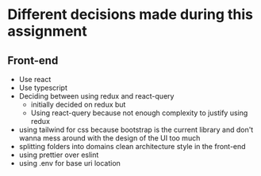 # Different decisions made during this assignment

## Front-end

 - Use react
 - Use typescript
 - Deciding between using redux and react-query
    - initially decided on redux but
    - Using react-query because not enough complexity to justify using redux
 - using tailwind for css because bootstrap is the current library and don't wanna mess around with the design of the UI too much
 - splitting folders into domains clean architecture style in the front-end
 - using prettier over eslint
 - using .env for base uri location